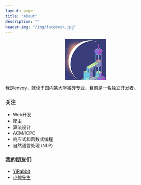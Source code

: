 ```yaml
---
layout: page
title: "About"
description: ""
header-img: "/img/facebook.jpg"
---
```



<center>
    <p><img src="img/envoy.png" align="center"></p>
</center>

我是envoy，就读于国内某大学搬砖专业，目前是一名独立开发者。

### 关注

- Web开发
- 爬虫
- 算法设计
- ACM/ICPC
- 响应式和函数式编程
- 自然语言处理 (NLP)

### 我的朋友们

- [YiRabbit](http://yirabbit.me)
- [小神先生](http://blog.alienx.cn)

